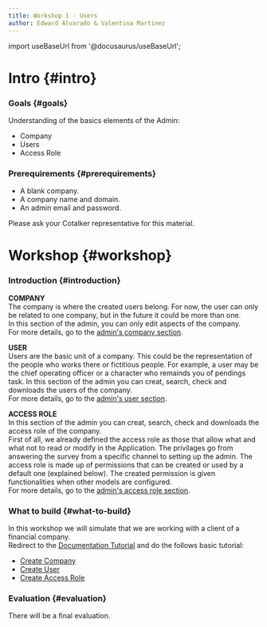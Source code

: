 ```yaml
---
title: Workshop 1 - Users
author: Edward Alvarado & Valentina Martinez
---
```

import useBaseUrl from '@docusaurus/useBaseUrl';


# Intro {#intro}

### Goals {#goals}

Understanding of the basics elements of the Admin:
*  Company
*  Users
*  Access Role

### Prerequirements {#prerequirements}

*  A blank company.
*  A company name and domain.
*  An admin email and password.

Please ask your Cotalker representative for this material.

# Workshop {#workshop}

### Introduction {#introduction}
**COMPANY** <br/>
The company is where the created users belong. For now, the user can only be related to one company, but in the future it could be more than one. <br/>
In this section of the admin, you can only edit aspects of the company.<br/>
For more details, go to the [admin's company section](/docs/documentation/admin/admin_company).

**USER**<br/>
Users are the basic unit of a company. This could be the representation of the people who works there or fictitious people. For example, a user may be the chief operating officer or a character who remainds you of pendings task.
In this section of the admin you can creat, search, check and downloads the users of the company.<br/>
For more details, go to the [admin's user section](/docs/documentation/admin/users).

**ACCESS ROLE**<br/>
In this section of the admin you can creat, search, check and downloads the access role of the company.<br/>
First of all, we already defined the access role as those that allow what and what not to read or modify in the Application. The privilages go from answering the survey from a specific channel to setting up the admin. The access role is made up of permissions that can be created or used by a default one (explained below). The created permission is given functionalities when other models are configured.<br/>
For more details, go to the [admin's access role section](/docs/documentation/admin/admin_accessrole).


### What to build {#what-to-build}
In this workshop we will simulate that we are working with a client of a financial company. <br/>
Redirect to the [Documentation Tutorial](/docs/tutorials/tutorial_overview) and do the follows basic tutorial:
* [Create Company](/docs/tutorials/basic/create_company)
* [Create User](/docs/tutorials/basic/create_user)
* [Create Access Role](/docs/tutorials/basic/create_accessroles)

### Evaluation {#evaluation}
There will be a final evaluation.
